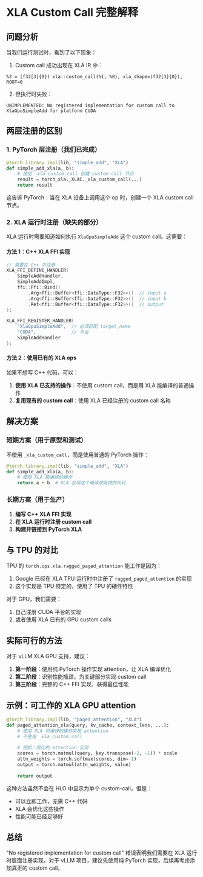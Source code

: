 # XLA Custom Call 完整解释

## 问题分析

当我们运行测试时，看到了以下现象：

1. Custom call 成功出现在 XLA IR 中：
```
%2 = (f32[3]{0}) xla::custom_call(%1, %0), xla_shape=(f32[3]{0}), ROOT=0
```

2. 但执行时失败：
```
UNIMPLEMENTED: No registered implementation for custom call to XlaGpuSimpleAdd for platform CUDA
```

## 两层注册的区别

### 1. PyTorch 层注册（我们已完成）
```python
@torch.library.impl(lib, "simple_add", "XLA")
def simple_add_xla(a, b):
    # 使用 _xla_custom_call 创建 custom call 节点
    result = torch_xla._XLAC._xla_custom_call(...)
    return result
```

这告诉 PyTorch：当在 XLA 设备上调用这个 op 时，创建一个 XLA custom call 节点。

### 2. XLA 运行时注册（缺失的部分）

XLA 运行时需要知道如何执行 `XlaGpuSimpleAdd` 这个 custom call。这需要：

#### 方法 1：C++ XLA FFI 实现
```cpp
// 需要在 C++ 中注册
XLA_FFI_DEFINE_HANDLER(
    SimpleAddHandler,
    SimpleAddImpl,
    ffi::Ffi::Bind()
        .Arg<ffi::Buffer<ffi::DataType::F32>>()  // input a
        .Arg<ffi::Buffer<ffi::DataType::F32>>()  // input b
        .Ret<ffi::Buffer<ffi::DataType::F32>>()  // output
);

XLA_FFI_REGISTER_HANDLER(
    "XlaGpuSimpleAdd",  // 必须匹配 target_name
    "CUDA",             // 平台
    SimpleAddHandler
);
```

#### 方法 2：使用已有的 XLA ops

如果不想写 C++ 代码，可以：

1. **使用 XLA 已支持的操作**：不使用 custom call，而是用 XLA 能编译的普通操作
2. **复用现有的 custom call**：使用 XLA 已经注册的 custom call 名称

## 解决方案

### 短期方案（用于原型和测试）

不使用 `_xla_custom_call`，而是使用普通的 PyTorch 操作：

```python
@torch.library.impl(lib, "simple_add", "XLA")
def simple_add_xla(a, b):
    # 使用 XLA 能编译的操作
    return a + b  # XLA 会将这个编译成高效的代码
```

### 长期方案（用于生产）

1. **编写 C++ XLA FFI 实现**
2. **在 XLA 运行时注册 custom call**
3. **构建并链接到 PyTorch XLA**

## 与 TPU 的对比

TPU 的 `torch.ops.xla.ragged_paged_attention` 能工作是因为：

1. Google 已经在 XLA TPU 运行时中注册了 `ragged_paged_attention` 的实现
2. 这个实现是 TPU 特定的，使用了 TPU 的硬件特性

对于 GPU，我们需要：
1. 自己注册 CUDA 平台的实现
2. 或者使用 XLA 已有的 GPU custom calls

## 实际可行的方法

对于 vLLM XLA GPU 支持，建议：

1. **第一阶段**：使用纯 PyTorch 操作实现 attention，让 XLA 编译优化
2. **第二阶段**：识别性能瓶颈，为关键部分实现 custom call
3. **第三阶段**：完整的 C++ FFI 实现，获得最佳性能

## 示例：可工作的 XLA GPU attention

```python
@torch.library.impl(lib, "paged_attention", "XLA")
def paged_attention_xla(query, kv_cache, context_lens, ...):
    # 使用 XLA 可编译的操作实现 attention
    # 不使用 _xla_custom_call
    
    # 例如：简化的 attention 实现
    scores = torch.matmul(query, key.transpose(-2, -1)) * scale
    attn_weights = torch.softmax(scores, dim=-1)
    output = torch.matmul(attn_weights, value)
    
    return output
```

这种方法虽然不会在 HLO 中显示为单个 custom-call，但是：
- 可以立即工作，无需 C++ 代码
- XLA 会优化这些操作
- 性能可能已经足够好

## 总结

"No registered implementation for custom call" 错误表明我们需要在 XLA 运行时层面注册实现。对于 vLLM 项目，建议先使用纯 PyTorch 实现，后续再考虑添加真正的 custom call。